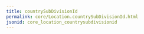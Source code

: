 ```yaml
---
title: countrySubDivisionId
permalink: core/Location.countrySubDivisionId.html
jsonid: core_location_countrysubdivisionid
---
```


